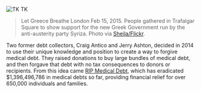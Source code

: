 ![TK TK](/da4a/assets/images/actions/debt-strikes/medical-debt-rip/drop-the-debt.jpg)
> Let Greece Breathe London Feb 15, 2015. People gathered in Trafalgar Square to show support for the new Greek Government run by the anti-austerity party Syriza. Photo via [Sheila/Flickr](https://www.flickr.com/photos/26288540@N03/).


Two former debt collectors, Craig Antico and Jerry Ashton, decided in 2014 to use their unique knowledge and position to create a way to forgive medical debt. They raised donations to buy large bundles of medical debt, and then forgave that debt with no tax consequences to donors or recipients. From this idea came [RIP Medical Debt](https://ripmedicaldebt.org/about/), which has eradicated $1,396,496,786 in medical debts so far, providing financial relief for over 650,000 individuals and families.
